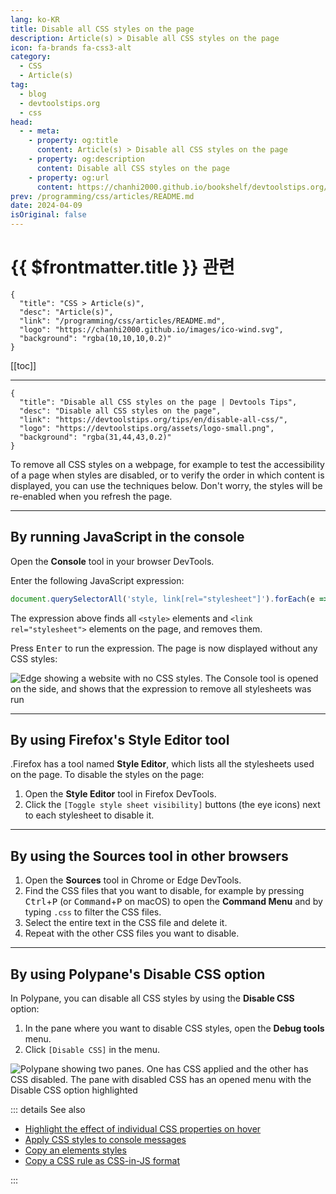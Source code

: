 ```yaml
---
lang: ko-KR
title: Disable all CSS styles on the page
description: Article(s) > Disable all CSS styles on the page
icon: fa-brands fa-css3-alt
category: 
  - CSS
  - Article(s)
tag: 
  - blog
  - devtoolstips.org
  - css
head:  
  - - meta:
    - property: og:title
      content: Article(s) > Disable all CSS styles on the page
    - property: og:description
      content: Disable all CSS styles on the page
    - property: og:url
      content: https://chanhi2000.github.io/bookshelf/devtoolstips.org/disable-all-css.html
prev: /programming/css/articles/README.md
date: 2024-04-09
isOriginal: false
---
```


# {{ $frontmatter.title }} 관련

```component VPCard
{
  "title": "CSS > Article(s)",
  "desc": "Article(s)",
  "link": "/programming/css/articles/README.md",
  "logo": "https://chanhi2000.github.io/images/ico-wind.svg",
  "background": "rgba(10,10,10,0.2)"
}
```

[[toc]]

---

```component VPCard
{
  "title": "Disable all CSS styles on the page | Devtools Tips",
  "desc": "Disable all CSS styles on the page",
  "link": "https://devtoolstips.org/tips/en/disable-all-css/",
  "logo": "https://devtoolstips.org/assets/logo-small.png",
  "background": "rgba(31,44,43,0.2)"
}
```

To remove all CSS styles on a webpage, for example to test the accessibility of a page when styles are disabled, or to verify the order in which content is displayed, you can use the techniques below. Don't worry, the styles will be re-enabled when you refresh the page.

---

## By running JavaScript in the console

Open the **Console** tool in your browser DevTools.

Enter the following JavaScript expression:

```js
document.querySelectorAll('style, link[rel="stylesheet"]').forEach(e => e.remove());
```

The expression above finds all `<style>` elements and `<link rel="stylesheet">` elements on the page, and removes them.

Press <kbd>Enter</kbd> to run the expression. The page is now displayed without any CSS styles:

![Edge showing a website with no CSS styles. The **Console** tool is opened on the side, and shows that the expression to remove all stylesheets was run](https://devtoolstips.org/assets/img/disable-all-css.png)

---

## By using Firefox's Style Editor tool

.<FontIcon icon="fa-brands fa-firefox-browser"/>Firefox has a tool named **Style Editor**, which lists all the stylesheets used on the page. To disable the styles on the page:

1. Open the **Style Editor** tool in <FontIcon icon="fa-brands fa-firefox-browser"/>Firefox DevTools.
2. Click the <FontIcon icon="iconfont icon-select"/>`[Toggle style sheet visibility]` buttons (the eye icons) next to each stylesheet to disable it.

---

## By using the Sources tool in other browsers

1. Open the **Sources** tool in Chrome or Edge DevTools.
2. Find the CSS files that you want to disable, for example by pressing <kbd>Ctrl</kbd>+<kbd>P</kbd> (or <kbd>Command</kbd>+<kbd>P</kbd> on macOS) to open the **Command Menu** and by typing `.css` to filter the CSS files.
3. Select the entire text in the CSS file and delete it.
4. Repeat with the other CSS files you want to disable.

---

## By using Polypane's Disable CSS option

In Polypane, you can disable all CSS styles by using the **Disable CSS** option:

1. In the pane where you want to disable CSS styles, open the **Debug tools** menu.
2. Click <FontIcon icon="iconfont icon-select"/>`[Disable CSS]` in the menu.

![Polypane showing two panes. One has CSS applied and the other has CSS disabled. The pane with disabled CSS has an opened menu with the Disable CSS option highlighted](https://devtoolstips.org/assets/img/disable-all-css-polypane.png)

::: details See also

- [Highlight the effect of individual CSS properties on hover](https://devtoolstips.org/tips/en/highlight-css-properties-on-hover) <!-- TODO: add VPCard -->
- [Apply CSS styles to console messages](https://devtoolstips.org/tips/en/style-console-messages) <!-- TODO: add VPCard -->
- [Copy an elements styles](https://devtoolstips.org/tips/en/copy-element-styles) <!-- TODO: add VPCard -->
- [Copy a CSS rule as CSS-in-JS format](https://devtoolstips.org/tips/en/copy-rule-as-css-in-js) <!-- TODO: add VPCard -->

:::
